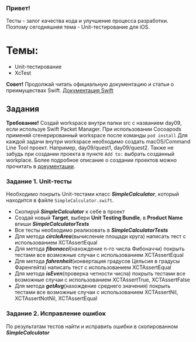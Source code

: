 ### Привет!

Тесты - залог качества кода и улучшение процесса разработки. 
Поэтому сегодняшняя тема - Unit-тестирование для iOS.

# Темы:
- Unit-тестирование
- XcTest


**Совет!** Продолжай читать официальную документацию и статьи о преимуществах Swift.
[Документация Swift](https://developer.apple.com/documentation/xctest)

## Задания

**Требование!** Создай workspace внутри папки src с названием day09, если используе Swift Packet Manager.
При использовании Cocoapods применяй сгенерированный workspace после команды `pod install`
Для каждой задачи внутри workspace необходимо создать macOS/Command Line Tool проект. Например, day09/quest1, day09/quest2.
Также не забудь при создании проекта в пункте `Add to:` выбрать созданный workplace.
Более подробное описание о создании проектов можно прочитать в [документации](https://www.swift.org/getting-started/).


### Задание 1. Unit-тесты

Необходимо покрыть Unit-тестами класс ***SimpleCalculator***, который находится в файле `SimpleCalculator.swift`.

- Скопируй ***SimpleCalculator*** к себе в проект
- Создай новый **Target**, выбери **Unit Testing Bundle**, в **Product Name** впиши ***SimpleCalculatorTests***
- Все тесты необходимо реализовать в ***SimpleCalculatorTests***
- Для метода ***circleArea***(вычисление площади круга) написать тест с использованием XCTAssertEqual
- Для метода ***fibonacci***(нахождение n-го числа Фибоначчи) покрыть тестами все возможные случаи с использованием XCTAssertEqual
- Для метода ***fahrenheit***(конвертация градусов Цельсия в градусы Фаренгейта) написать тест с использованием XCTAssertEqual
- Для метода ***isEven***(проверка четности числа) покрыть тестами все возможные случаи с использованием XCTAssertTrue, XCTAssertFalse
- Для метода ***getAvg***(нахождение среднего значения) покрыть тестами все возможные случаи с использованием XCTAssertNil, XCTAssertNotNil, XCTAssertEqual

### Задание 2. Исправление ошибок

По результатам тестов найти и исправить ошибки в скопированном ***SimpleCalculator***




